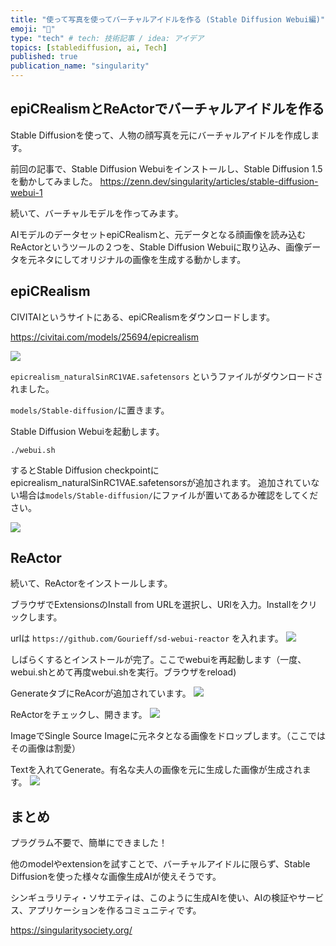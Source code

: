 ```yaml
---
title: "使って写真を使ってバーチャルアイドルを作る (Stable Diffusion Webui編)"
emoji: "🤖"
type: "tech" # tech: 技術記事 / idea: アイデア
topics: [stablediffusion, ai, Tech]
published: true
publication_name: "singularity"
---
```


## epiCRealismとReActorでバーチャルアイドルを作る

Stable Diffusionを使って、人物の顔写真を元にバーチャルアイドルを作成します。


前回の記事で、Stable Diffusion Webuiをインストールし、Stable Diffusion 1.5を動かしてみました。
https://zenn.dev/singularity/articles/stable-diffusion-webui-1

続いて、バーチャルモデルを作ってみます。

AIモデルのデータセットepiCRealismと、元データとなる顔画像を読み込むReActorというツールの２つを、Stable Diffusion Webuiに取り込み、画像データを元ネタにしてオリジナルの画像を生成する動かします。

## epiCRealism

CIVITAIというサイトにある、epiCRealismをダウンロードします。

https://civitai.com/models/25694/epicrealism

![](https://storage.googleapis.com/zenn-user-upload/729da4ec3df3-20240229.png)

`epicrealism_naturalSinRC1VAE.safetensors` というファイルがダウンロードされました。

`models/Stable-diffusion/`に置きます。

Stable Diffusion Webuiを起動します。

```
./webui.sh
```

するとStable Diffusion checkpointにepicrealism_naturalSinRC1VAE.safetensorsが追加されます。
追加されていない場合は`models/Stable-diffusion/`にファイルが置いてあるか確認をしてください。


![](https://storage.googleapis.com/zenn-user-upload/c5b277dd9812-20240229.png)

## ReActor
続いて、ReActorをインストールします。

ブラウザでExtensionsのInstall from URLを選択し、URlを入力。Installをクリックします。

urlは `https://github.com/Gourieff/sd-webui-reactor` を入れます。
![](https://storage.googleapis.com/zenn-user-upload/66b98ab3af1a-20240229.png)

しばらくするとインストールが完了。ここでwebuiを再起動します（一度、webui.shとめて再度webui.shを実行。ブラウザをreload)

GenerateタブにReAcorが追加されています。
![](https://storage.googleapis.com/zenn-user-upload/188f7e4ee353-20240229.png)

ReActorをチェックし、開きます。
![](https://storage.googleapis.com/zenn-user-upload/88a83ed772a5-20240229.png)

ImageでSingle Source Imageに元ネタとなる画像をドロップします。（ここではその画像は割愛）

Textを入れてGenerate。有名な夫人の画像を元に生成した画像が生成されます。
![](https://storage.googleapis.com/zenn-user-upload/db0f0bb829b2-20240229.png)


## まとめ
プラグラム不要で、簡単にできました！

他のmodelやextensionを試すことで、バーチャルアイドルに限らず、Stable Diffusionを使った様々な画像生成AIが使えそうです。

シンギュラリティ・ソサエティは、このように生成AIを使い、AIの検証やサービス、アプリケーションを作るコミュニティです。

https://singularitysociety.org/